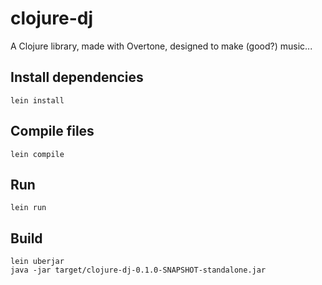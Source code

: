 # clojure-dj

A Clojure library, made with Overtone, designed to make (good?) music...

## Install dependencies
```
lein install
```

## Compile files
```
lein compile
```

## Run
```
lein run
```

## Build
```
lein uberjar
java -jar target/clojure-dj-0.1.0-SNAPSHOT-standalone.jar
```